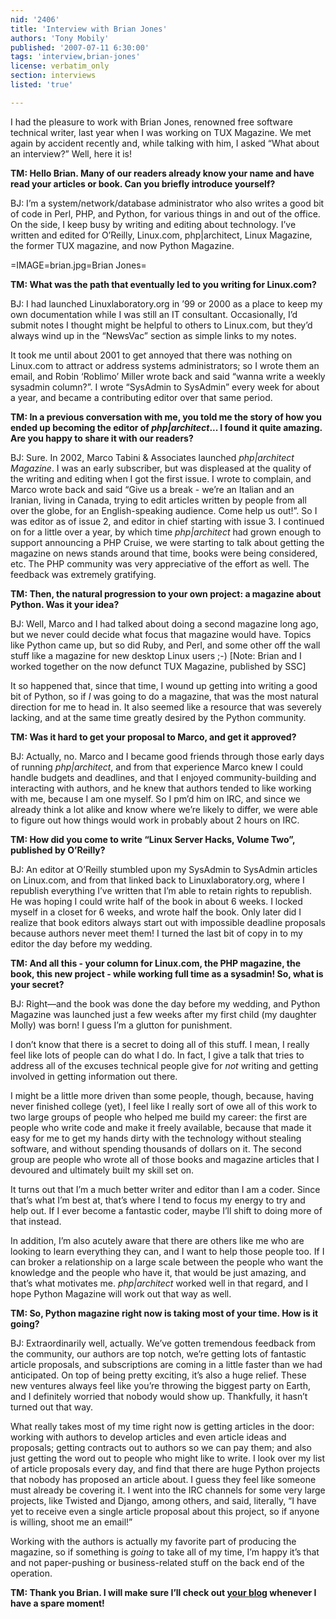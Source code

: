 ```yaml
---
nid: '2406'
title: 'Interview with Brian Jones'
authors: 'Tony Mobily'
published: '2007-07-11 6:30:00'
tags: 'interview,brian-jones'
license: verbatim_only
section: interviews
listed: 'true'

---
```

I had the pleasure to work with Brian Jones, renowned free software technical writer, last year when I was working on TUX Magazine. We met again by accident recently and, while talking with him, I asked “What about an interview?” Well, here it is!

**TM: Hello Brian. Many of our readers already know your name and have read your articles or book. Can you briefly introduce yourself?**

BJ: I’m a system/network/database administrator who also writes a good bit of code in Perl, PHP, and Python, for various things in and out of the office. On the side, I keep busy by writing and editing about technology. I’ve written and edited for O’Reilly, Linux.com, php|architect, Linux Magazine, the former TUX magazine, and now Python Magazine.


=IMAGE=brian.jpg=Brian Jones=

**TM: What was the path that eventually led to you writing for Linux.com?**

BJ: I had launched Linuxlaboratory.org in ’99 or 2000 as a place to keep my own documentation while I was still an IT consultant. Occasionally, I’d submit notes I thought might be helpful to others to Linux.com, but they’d always wind up in the “NewsVac” section as simple links to my notes.

It took me until about 2001 to get annoyed that there was nothing on Linux.com to attract or address systems administrators; so I wrote them an email, and Robin ‘Roblimo’ Miller wrote back and said “wanna write a weekly sysadmin column?”. I wrote “SysAdmin to SysAdmin” every week for about a year, and became a contributing editor over that same period.

**TM: In a previous conversation with me, you told me the story of how you ended up becoming the editor of _php|architect_... I found it quite amazing. Are you happy to share it with our readers?**

BJ: Sure. In 2002, Marco Tabini & Associates launched _php|architect Magazine_. I was an early subscriber, but was displeased at the quality of the writing and editing when I got the first issue. I wrote to complain, and Marco wrote back and said “Give us a break - we’re an Italian and an Iranian, living in Canada, trying to edit articles written by people from all over the globe, for an English-speaking audience. Come help us out!”. So I was editor as of issue 2, and editor in chief starting with issue 3. I continued on for a little over a year, by which time _php|architect_ had grown enough to support announcing a PHP Cruise, we were starting to talk about getting the magazine on news stands around that time, books were being considered, etc. The PHP community was very appreciative of the effort as well. The feedback was extremely gratifying.

**TM: Then, the natural progression to your own project: a magazine about Python. Was it your idea?**

BJ: Well, Marco and I had talked about doing a second magazine long ago, but we never could decide what focus that magazine would have. Topics like Python came up, but so did Ruby, and Perl, and some other off the wall stuff like a magazine for new desktop Linux users ;-) [Note: Brian and I worked together on the now defunct TUX Magazine, published by SSC]

It so happened that, since that time, I wound up getting into writing a good bit of Python, so if _I_ was going to do a magazine, that was the most natural direction for me to head in. It also seemed like a resource that was severely lacking, and at the same time greatly desired by the Python community.

**TM: Was it hard to get your proposal to Marco, and get it approved?**

BJ: Actually, no. Marco and I became good friends through those early days of running _php|architect_, and from that experience Marco knew I could handle budgets and deadlines, and that I enjoyed community-building and interacting with authors, and he knew that authors tended to like working with me, because I am one myself. So I pm’d him on IRC, and since we already think a lot alike and know where we’re likely to differ, we were able to figure out how things would work in probably about 2 hours on IRC.

**TM: How did you come to write “Linux Server Hacks, Volume Two”, published by O’Reilly?**

BJ: An editor at O’Reilly stumbled upon my SysAdmin to SysAdmin articles on Linux.com, and from that linked back to Linuxlaboratory.org, where I republish everything I’ve written that I’m able to retain rights to republish. He was hoping I could write half of the book in about 6 weeks. I locked myself in a closet for 6 weeks, and wrote half the book. Only later did I realize that book editors always start out with impossible deadline proposals because authors never meet them! I turned the last bit of copy in to my editor the day before my wedding.

**TM: And all this - your column for Linux.com, the PHP magazine, the book, this new project - while working full time as a sysadmin! So, what is your secret?**

BJ: Right—and the book was done the day before my wedding, and Python Magazine was launched just a few weeks after my first child (my daughter Molly) was born! I guess I’m a glutton for punishment.

I don’t know that there is a secret to doing all of this stuff. I mean, I really feel like lots of people can do what I do. In fact, I give a talk that tries to address all of the excuses technical people give for _not_ writing and getting involved in getting information out there.

I might be a little more driven than some people, though, because, having never finished college (yet), I feel like I really sort of owe all of this work to two large groups of people who helped me build my career: the first are people who write code and make it freely available, because that made it easy for me to get my hands dirty with the technology without stealing software, and without spending thousands of dollars on it. The second group are people who wrote all of those books and magazine articles that I devoured and ultimately built my skill set on.

It turns out that I’m a much better writer and editor than I am a coder. Since that’s what I’m best at, that’s where I tend to focus my energy to try and help out. If I ever become a fantastic coder, maybe I’ll shift to doing more of that instead.

In addition, I’m also acutely aware that there are others like me who are looking to learn everything they can, and I want to help those people too. If I can broker a relationship on a large scale between the people who want the knowledge and the people who have it, that would be just amazing, and that’s what motivates me. _php|architect_ worked well in that regard, and I hope Python Magazine will work out that way as well.

**TM: So, Python magazine right now is taking most of your time. How is it going?**

BJ: Extraordinarily well, actually. We’ve gotten tremendous feedback from the community, our authors are top notch, we’re getting lots of fantastic article proposals, and subscriptions are coming in a little faster than we had anticipated. On top of being pretty exciting, it’s also a huge relief. These new ventures always feel like you’re throwing the biggest party on Earth, and I definitely worried that nobody would show up. Thankfully, it hasn’t turned out that way.

What really takes most of my time right now is getting articles in the door: working with authors to develop articles and even article ideas and proposals; getting contracts out to authors so we can pay them; and also just getting the word out to people who might like to write. I look over my list of article proposals every day, and find that there are huge Python projects that nobody has proposed an article about. I guess they feel like someone must already be covering it. I went into the IRC channels for some very large projects, like Twisted and Django, among others, and said, literally, “I have yet to receive even a single article proposal about this project, so if anyone is willing, shoot me an email!”

Working with the authors is actually my favorite part of producing the magazine, so if something is _going_ to take all of my time, I’m happy it’s that and not paper-pushing or business-related stuff on the back end of the operation.

**TM: Thank you Brian. I will make sure I’ll check out [your blog](http://m0j0.wordpress.com) whenever I have a spare moment!**

